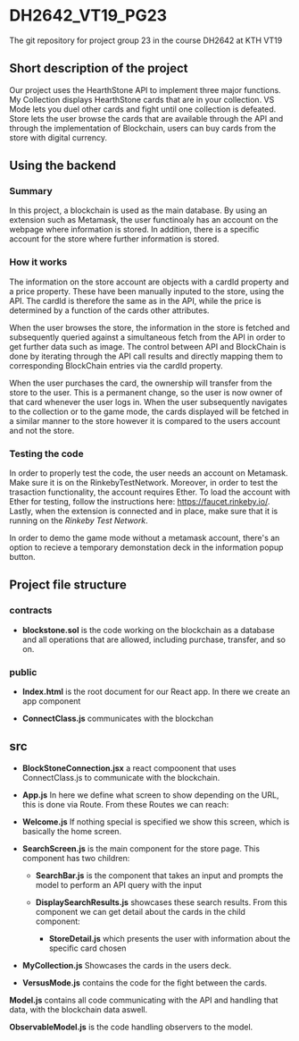 # DH2642_VT19_PG23

The git repository for project group 23 in the course DH2642 at KTH VT19

## Short description of the project

Our project uses the HearthStone API to implement three  major functions. My Collection displays HearthStone cards that are in your collection. VS Mode lets you duel other cards and fight until one collection is defeated. Store lets the user browse the cards that are available through the API and through the implementation of Blockchain, users can buy cards from the store with digital currency.

## Using the backend

### Summary

In this project, a blockchain is used as the main database. By using an extension such as Metamask, the user functinoaly has an account on the webpage where information is stored. In addition, there is a specific account for the store where further information is stored.

### How it works

The information on the store account are objects with a cardId property and a price property.  These have been manually inputed to the store, using the API. The cardId is therefore the same as in the API, while the price is determined by a function of the cards other attributes.

When the user browses the store, the information in the store is fetched and subsequently queried against a simultaneous fetch from the API in order to get further data such as image. The control between API and BlockChain is done by iterating through the API call results and directly mapping them to corresponding BlockChain entries via the cardId property.

When the user purchases the card, the ownership will transfer from the store to the  user. This is a permanent change, so the user is now owner of that card whenever the user logs in. When the user subsequently navigates to the collection or to the game mode, the cards displayed will be fetched in a similar manner to the store however it is compared to the users account and not the store.

### Testing the code

In order to properly test the code, the user needs an account on Metamask. Make sure it is on the RinkebyTestNetwork. Moreover, in order to test the trasaction functionality, the account requires Ether. To load the account with Ether for testing, follow the instructions here: https://faucet.rinkeby.io/.  Lastly, when the extension is connected and in place, make sure that it is running on the *Rinkeby Test Network*.

In order to demo the game mode without a metamask account, there's an option to recieve a temporary demonstation deck in the information popup button.

## Project file structure

### contracts

- **blockstone.sol** is the code working on the blockchain as a database and all operations that are allowed, including purchase, transfer, and so on.

### public

- **Index.html** is the root document for our React app. In there we create an app component

- **ConnectClass.js** communicates with the blockchan

## src 

- **BlockStoneConnection.jsx** a react compoonent that uses ConnectClass.js to communicate with the blockchain.

- **App.js** In here we define what screen to show depending on the URL, this is done via Route. From these Routes we can reach:

- **Welcome.js** If nothing special is specified we show this screen, which is basically the home screen.

- **SearchScreen.js** is the main component for the store page. This component has two children:

    - **SearchBar.js** is the component that takes an input and prompts the model to perform an API query with the input

    - **DisplaySearchResults.js** showcases these search results. From this component we can get detail about the cards in the child component:

        - **StoreDetail.js** which presents the user with information about the specific card chosen

- **MyCollection.js** Showcases the cards in the users deck.

- **VersusMode.js** contains the code for the fight between the cards.

**Model.js** contains all code communicating with the API and handling that data, with the blockchain data aswell.

**ObservableModel.js** is the code handling observers to the model.
